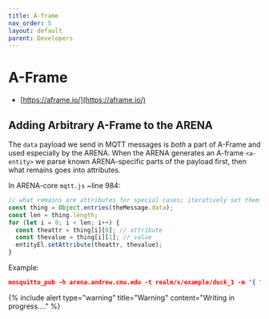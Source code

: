 ```yaml
---
title: A-frame
nav_order: 5
layout: default
parent: Developers
---
```


# A-Frame
- [https://aframe.io/](https://aframe.io/)

## Adding Arbitrary A-Frame to the ARENA

The `data` payload we send in MQTT messages is _both_ a part of A-Frame and used especially by the ARENA. When the ARENA generates an A-frame `<a-entity>` we parse known ARENA-specific parts of the payload first, then what remains goes into attributes.

In ARENA-core `mqtt.js` ~line 984:

```javascript
// what remains are attributes for special cases; iteratively set them
const thing = Object.entries(theMessage.data);
const len = thing.length;
for (let i = 0; i < len; i++) {
  const theattr = thing[i][0]; // attribute
  const thevalue = thing[i][1]; // value
  entityEl.setAttribute(theattr, thevalue);
}
```

Example:

```json
mosquitto_pub -h arena.andrew.cmu.edu -t realm/s/example/duck_1 -m '{ "object_id" : "duck_1", "action": "update", "type": "object", "data": { "animation": { "property": "rotation", "to": "0 360 0", "loop": true, "dur": 10000 } } }'
```

{% include alert type="warning" title="Warning" content="Writing in progress...." %}
